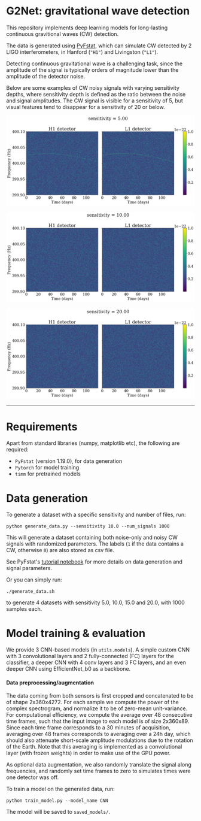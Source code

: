 # G2Net: gravitational wave detection

This repository implements deep learning models for long-lasting continuous gravitional waves (CW) detection. 

The data is generated using [PyFstat](https://github.com/PyFstat/PyFstat), which can simulate CW detected by 2 LIGO interferometers, in Hanford (`"H1"`) and Livingston (`"L1"`).

Detecting continuous gravitational wave is a challenging task, since the amplitude of the signal is typically orders of magnitude lower than the amplitude of the detector noise.

Below are some examples of CW noisy signals with varying sensitivity depths, where sensitivity depth is defined as the ratio between the noise and signal amplitudes. The CW signal is visible for a sensitivity of 5, but visual features tend to disappear for a sensitivity of 20 or below. 

![GW_sensitivity_5](figures/GW_sensitivity_5.png)

![GW_sensitivity_10](figures/GW_sensitivity_10.png)

![GW_sensitivity_20](figures/GW_sensitivity_20.png)

---

# Requirements

Apart from standard libraries (numpy, matplotlib etc), the following are required:

- `PyFstat` (version 1.19.0), for data generation
- `Pytorch` for model training
- `timm` for pretrained models

# Data generation

To generate a dataset with a specific sensitivity and number of files, run:

```
python generate_data.py --sensitivity 10.0 --num_signals 1000
```

This will generate a dataset containing both noise-only and noisy CW signals with randomized parameters. The labels (`1` if the data contains a CW, otherwise `0`) are also stored as csv file.

See PyFstat's [tutorial notebook](https://github.com/PyFstat/PyFstat/blob/master/examples/tutorials/0_generating_noise.ipynb) for more details on data generation and signal parameters.   

Or you can simply run:

```
./generate_data.sh
```
to generate 4 datasets with sensitivity 5.0, 10.0, 15.0 and 20.0, with 1000 samples each.

# Model training & evaluation

We provide 3 CNN-based models (in `utils.models`). A simple custom CNN with 3 convolutional layers and 2 fully-connected (FC) layers for the classifier, a deeper CNN with 4 conv layers and 3 FC layers, and an even deeper CNN using EfficientNet_b0 as a backbone.

#### Data preprocessing/augmentation

The data coming from both sensors is first cropped and concatenated to be of shape 2x360x4272. For each sample we compute the power of the complex spectrogram, and normalize it to be of zero-mean unit-variance. For computational efficiency, we compute the average over 48 consecutive time frames, such that the input image to each model is of size 2x360x89. Since each time frame corresponds to a 30 minutes of acquisition, averaging over 48 frames corresponds to averaging over a 24h day, which should also attenuate short-scale amplitude modulations due to the rotation of the Earth. Note that this averaging is implemented as a convolutional layer (with frozen weights) in order to make use of the GPU power. 

As optional data augmentation, we also randomly translate the signal along frequencies, and randomly set time frames to zero to simulates times were one detector was off. 

To train a model on the generated data, run:

```
python train_model.py --model_name CNN
``` 
The model will be saved to `saved_models/`.